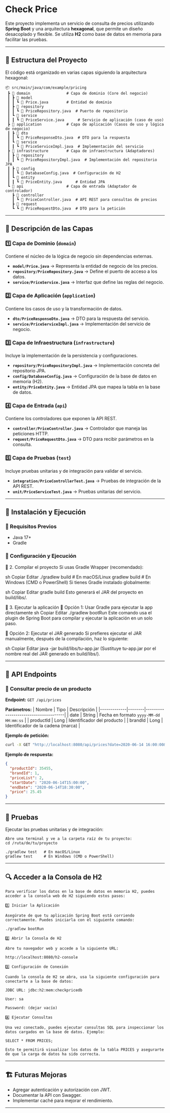 # Check Price

Este proyecto implementa un servicio de consulta de precios utilizando **Spring Boot** y una arquitectura **hexagonal**, que permite un diseño desacoplado y flexible. Se utiliza **H2** como base de datos en memoria para facilitar las pruebas.

---

## 📂 Estructura del Proyecto

El código está organizado en varias capas siguiendo la arquitectura hexagonal:

```
📦 src/main/java/com/example/pricing
 ┣ 📂 domain                # Capa de dominio (Core del negocio)
 ┃ ┣ 📜 model
 ┃ ┃ ┗ 📜 Price.java        # Entidad de dominio
 ┃ ┣ 📜 repository
 ┃ ┃ ┗ 📜 PriceRepository.java  # Puerto de repositorio
 ┃ ┗ 📜 service
 ┃ ┃ ┗ 📜 PriceService.java      # Servicio de aplicación (caso de uso)
 ┣ 📂 application           # Capa de aplicación (Casos de uso y lógica de negocio)
 ┃ ┣ 📜 dto
 ┃ ┃ ┗ 📜 PriceResponseDto.java  # DTO para la respuesta
 ┃ ┗ 📜 service
 ┃ ┃ ┗ 📜 PriceServiceImpl.java  # Implementación del servicio
 ┣ 📂 infrastructure        # Capa de infraestructura (Adaptadores)
 ┃ ┣ 📜 repository
 ┃ ┃ ┗ 📜 PriceRepositoryImpl.java  # Implementación del repositorio JPA
 ┃ ┣ 📜 config
 ┃ ┃ ┗ 📜 DatabaseConfig.java  # Configuración de H2
 ┃ ┗ 📜 entity
 ┃ ┃ ┗ 📜 PriceEntity.java      # Entidad JPA
 ┗ 📂 api                   # Capa de entrada (Adaptador de controlador)
   ┣ 📜 controller
   ┃ ┗ 📜 PriceController.java  # API REST para consultas de precios
   ┣ 📜 request
   ┗ ┗ 📜 PriceRequestDto.java  # DTO para la petición
```

---

## 📌 Descripción de las Capas

### 1️⃣ **Capa de Dominio (`domain`)**
Contiene el núcleo de la lógica de negocio sin dependencias externas.
- **`model/Price.java`** → Representa la entidad de negocio de los precios.
- **`repository/PriceRepository.java`** → Define el puerto de acceso a los datos.
- **`service/PriceService.java`** → Interfaz que define las reglas del negocio.

### 2️⃣ **Capa de Aplicación (`application`)**
Contiene los casos de uso y la transformación de datos.
- **`dto/PriceResponseDto.java`** → DTO para la respuesta del servicio.
- **`service/PriceServiceImpl.java`** → Implementación del servicio de negocio.

### 3️⃣ **Capa de Infraestructura (`infrastructure`)**
Incluye la implementación de la persistencia y configuraciones.
- **`repository/PriceRepositoryImpl.java`** → Implementación concreta del repositorio JPA.
- **`config/DatabaseConfig.java`** → Configuración de la base de datos en memoria (H2).
- **`entity/PriceEntity.java`** → Entidad JPA que mapea la tabla en la base de datos.

### 4️⃣ **Capa de Entrada (`api`)**
Contiene los controladores que exponen la API REST.
- **`controller/PriceController.java`** → Controlador que maneja las peticiones HTTP.
- **`request/PriceRequestDto.java`** → DTO para recibir parámetros en la consulta.

### 5️⃣ **Capa de Pruebas (`test`)**
Incluye pruebas unitarias y de integración para validar el servicio.
- **`integration/PriceControllerTest.java`** → Pruebas de integración de la API REST.
- **`unit/PriceServiceTest.java`** → Pruebas unitarias del servicio.

---

## 🚀 Instalación y Ejecución

### 📌 Requisitos Previos
- Java 17+
- Gradle

### 📌 Configuración y Ejecución

📌 2. Compilar el proyecto
Si usas Gradle Wrapper (recomendado):

sh
Copiar
Editar
./gradlew build   # En macOS/Linux
gradlew build     # En Windows (CMD o PowerShell)
Si tienes Gradle instalado globalmente:

sh
Copiar
Editar
gradle build
Esto generará el JAR del proyecto en build/libs/.

📌 3. Ejecutar la aplicación
🔹 Opción 1: Usar Gradle para ejecutar la app directamente
sh
Copiar
Editar
./gradlew bootRun
Este comando usa el plugin de Spring Boot para compilar y ejecutar la aplicación en un solo paso.

🔹 Opción 2: Ejecutar el JAR generado
Si prefieres ejecutar el JAR manualmente, después de la compilación, haz lo siguiente:

sh
Copiar
Editar
java -jar build/libs/tu-app.jar
(Sustituye tu-app.jar por el nombre real del JAR generado en build/libs/).

---

## 📖 API Endpoints

### 🔹 **Consultar precio de un producto**
**Endpoint:** `GET /api/prices`

**Parámetros:**
| Nombre       | Tipo   | Descripción                           |
|-------------|--------|--------------------------------------|
| date        | String | Fecha en formato `yyyy-MM-dd HH:mm:ss` |
| productId   | Long   | Identificador del producto           |
| brandId     | Long   | Identificador de la cadena (marca)   |

**Ejemplo de petición:**
```sh
curl -X GET "http://localhost:8080/api/prices?date=2020-06-14 16:00:00&productId=35455&brandId=1"
```

**Ejemplo de respuesta:**
```json
{
  "productId": 35455,
  "brandId": 1,
  "priceList": 2,
  "startDate": "2020-06-14T15:00:00",
  "endDate": "2020-06-14T18:30:00",
  "price": 25.45
}
```

---

## 🧪 Pruebas
Ejecutar las pruebas unitarias y de integración:
```
Abre una terminal y ve a la carpeta raíz de tu proyecto:
cd /ruta/de/tu/proyecto

./gradlew test   # En macOS/Linux
gradlew test     # En Windows (CMD o PowerShell)
```

---
## 🔍 Acceder a la Consola de H2
```
Para verificar los datos en la base de datos en memoria H2, puedes acceder a la consola web de H2 siguiendo estos pasos:

1️⃣ Iniciar la Aplicación

Asegúrate de que tu aplicación Spring Boot está corriendo correctamente. Puedes iniciarla con el siguiente comando:

./gradlew bootRun

2️⃣ Abrir la Consola de H2

Abre tu navegador web y accede a la siguiente URL:

http://localhost:8080/h2-console

3️⃣ Configuración de Conexión

Cuando la consola de H2 se abra, usa la siguiente configuración para conectarte a la base de datos:

JDBC URL: jdbc:h2:mem:checkpricedb

User: sa

Password: (dejar vacío)

4️⃣ Ejecutar Consultas

Una vez conectado, puedes ejecutar consultas SQL para inspeccionar los datos cargados en la base de datos. Ejemplo:

SELECT * FROM PRICES;

Esto te permitirá visualizar los datos de la tabla PRICES y asegurarte de que la carga de datos ha sido correcta.
```
---

## 🏗️ Futuras Mejoras
- Agregar autenticación y autorización con JWT.
- Documentar la API con Swagger.
- Implementar caché para mejorar el rendimiento.

---